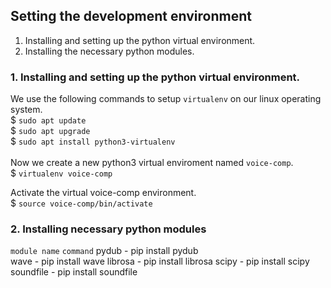 ## Setting the development environment
1. Installing and setting up the python virtual environment.
2. Installing the necessary python modules.

### 1. Installing and setting up the python virtual environment.
We use the following commands to setup `virtualenv` on our linux operating system.<br>
$ ```sudo apt update```<br>
$ ```sudo apt upgrade```<br>
$ ```sudo apt install python3-virtualenv```
<br><br>
Now we create a new python3 virtual enviroment named `voice-comp`.<br>
$ `virtualenv voice-comp`<br>

Activate the virtual voice-comp environment.<br>
$ ```source voice-comp/bin/activate```

### 2. Installing necessary python modules
 ```module name```   ```command```
pydub - pip install pydub  
wave - pip install wave 
librosa - pip install librosa
scipy - pip install scipy 
soundfile - pip install soundfile
